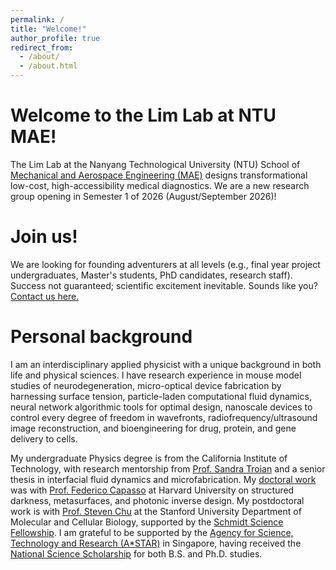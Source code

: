 ```yaml
---
permalink: /
title: "Welcome!"
author_profile: true
redirect_from: 
  - /about/
  - /about.html
---
```

# Welcome to the Lim Lab at NTU MAE!
The Lim Lab at the Nanyang Technological University (NTU) School of [Mechanical and Aerospace Engineering (MAE)](https://www.ntu.edu.sg/mae) designs transformational low-cost, high-accessibility medical diagnostics. We are a new research group opening in Semester 1 of 2026 (August/September 2026)!

# Join us!
We are looking for founding adventurers at all levels (e.g., final year project undergraduates, Master's students, PhD candidates, research staff). Success not guaranteed; scientific excitement inevitable. Sounds like you? [Contact us here.](https://forms.gle/pw33Vd5LuwgMVA4NA)

# Personal background

I am an interdisciplinary applied physicist with a unique background in both life and physical sciences. I have research experience in mouse model studies of neurodegeneration, micro-optical device fabrication by harnessing surface tension, particle-laden computational fluid dynamics, neural network algorithmic tools for optimal design, nanoscale devices to control every degree of freedom in wavefronts, radiofrequency/ultrasound image reconstruction, and bioengineering for drug, protein, and gene delivery to cells.

My undergraduate Physics degree is from the California Institute of Technology, with research mentorship from [Prof. Sandra Troian](http://troian.caltech.edu/) and a senior thesis in interfacial fluid dynamics and microfabrication. My [doctoral work](https://www.proquest.com/docview/2892615112/fulltextPDF/6CD9A7EFBA8C4A6FPQ/) was with [Prof. Federico Capasso](https://capasso.seas.harvard.edu/) at Harvard University on structured darkness, metasurfaces, and photonic inverse design. My postdoctoral work is with [Prof. Steven Chu](https://www.stevechulab.com/) at the Stanford University Department of Molecular and Cellular Biology, supported by the [Schmidt Science Fellowship](https://schmidtsciencefellows.org/). I am grateful to be supported by the [Agency for Science, Technology and Research (A*STAR)](https://www.a-star.edu.sg/) in Singapore, having received the [National Science Scholarship](https://www.a-star.edu.sg/Scholarships/for-graduate-studies/national-science-scholarship-phd) for both B.S. and Ph.D. studies.
